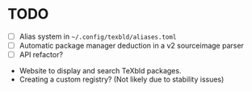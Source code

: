 # TODO

- [ ] Alias system in `~/.config/texbld/aliases.toml`
- [ ] Automatic package manager deduction in a v2 sourceimage parser
- [ ] API refactor?
- Website to display and search TeXbld packages.
- Creating a custom registry? (Not likely due to stability issues)

